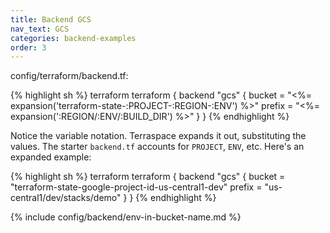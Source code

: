 ```yaml
---
title: Backend GCS
nav_text: GCS
categories: backend-examples
order: 3
---
```


config/terraform/backend.tf:

{% highlight sh %}
terraform
  terraform {
    backend "gcs" {
    bucket = "<%= expansion('terraform-state-:PROJECT-:REGION-:ENV') %>"
    prefix = "<%= expansion(':REGION/:ENV/:BUILD_DIR') %>"
  }
}
{% endhighlight %}

Notice the variable notation. Terraspace expands it out, substituting the values. The starter `backend.tf` accounts for `PROJECT`, `ENV`, etc. Here's an expanded example:

{% highlight sh %}
terraform
  terraform {
    backend "gcs" {
    bucket = "terraform-state-google-project-id-us-central1-dev"
    prefix = "us-central1/dev/stacks/demo"
  }
}
{% endhighlight %}

{% include config/backend/env-in-bucket-name.md %}
